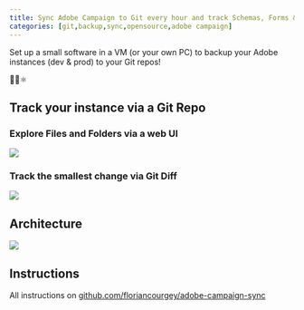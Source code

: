 ```yaml
---
title: Sync Adobe Campaign to Git every hour and track Schemas, Forms & more!
categories: [git,backup,sync,opensource,adobe campaign]
---
```

Set up a small software in a VM (or your own PC) to backup your Adobe instances (dev & prod) to your Git repos!
<p class="text-center">📂🔄⚛️</p>
<!--more-->

## Track your instance via a Git Repo


### Explore Files and Folders via a web UI
![](https://raw.githubusercontent.com/floriancourgey/adobe-campaign-sync/master/doc/Instance%20git%20repo%20-%20schemas.jpg)

### Track the smallest change via Git Diff
![](https://raw.githubusercontent.com/floriancourgey/adobe-campaign-sync/master/doc/Instance%20git%20repo%20-%20difference.jpg)

## Architecture
![](https://raw.githubusercontent.com/floriancourgey/adobe-campaign-sync/master/doc/Presentation.jpg)

## Instructions
All instructions on [github.com/floriancourgey/adobe-campaign-sync](https://github.com/floriancourgey/adobe-campaign-sync)
